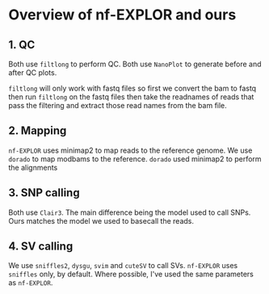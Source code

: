 # Overview of nf-EXPLOR and ours

## 1. QC

Both use `filtlong` to perform QC. Both use `NanoPlot` to generate before and after QC plots.

`filtlong` will only work with fastq files so first we convert the bam to fastq then run `filtlong` on the fastq files then take the readnames of reads that pass the filtering and extract those read names from the bam file.

## 2. Mapping

`nf-EXPLOR` uses minimap2 to map reads to the reference genome. We use `dorado` to map modbams to the reference. `dorado` used minimap2 to perform the alignments

## 3. SNP calling

Both use `Clair3`. The main difference being the model used to call SNPs. Ours matches the model we used to basecall the reads.

## 4. SV calling

We use `sniffles2`, `dysgu`, `svim` and `cuteSV` to call SVs. `nf-EXPLOR` uses `sniffles` only, by default. Where possible, I've used the same parameters as `nf-EXPLOR`.
